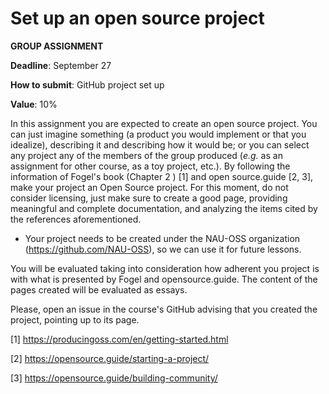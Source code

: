 # Set up an open source project

**GROUP ASSIGNMENT**

**Deadline**: September 27

**How to submit**: GitHub project set up

**Value**: 10%

In this assignment you are expected to create an open source project. You can just imagine something (a product you would implement or that you idealize), describing it and describing how it would be; or you can select any project any of the members of the group produced (*e.g.* as an assignment for other course, as a toy project, etc.). By following the information of Fogel's book (Chapter 2 ) [1] and open source.guide [2, 3], make your project an Open Source project. For this moment, do not consider licensing, just make sure to create a good page, providing meaningful and complete documentation, and analyzing the items cited by the references aforementioned.

* Your project needs to be created under the NAU-OSS organization (https://github.com/NAU-OSS), so we can use it for future lessons.

You will be evaluated taking into consideration how adherent you project is with what is presented by Fogel and opensource.guide. The content of the pages created will be evaluated as essays. 

Please, open an issue in the course's GitHub advising that you created the project, pointing up to its page.


[1] https://producingoss.com/en/getting-started.html

[2] https://opensource.guide/starting-a-project/

[3] https://opensource.guide/building-community/
